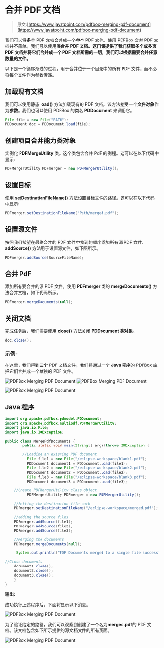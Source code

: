 # 合并 PDF 文档

> 原文:[https://www.javatpoint.com/pdfbox-merging-pdf-document](https://www.javatpoint.com/pdfbox-merging-pdf-document)

我们可以将**多个** PDF 文档合并成一个**单个** PDF 文件。使用 PDFBox 合并 PDF 文档并不简单。我们可以使用**类合并 PDF 文档。这门课提供了我们获取多个或多页 PDF 文档并将它们合并成一个 PDF 文档所需的一切。我们可以根据需要合并任意数量的文件。**

以下是一个循序渐进的过程，用于合并位于一个目录中的所有 PDF 文件，而不必将每个文件作为参数传递。

## 加载现有文档

我们可以使用静态 **load()** 方法加载现有的 PDF 文档。该方法接受一个**文件对象**作为**参数**。我们也可以使用 PDFBox 的类名 **PDDocument** 来调用它。

```java
File file = new File("PATH"); 
PDDocument doc = PDDocument.load(file); 

```

## 创建项目合并能力类对象

实例化 **PDFMergeUtility** 类。这个类包含合并 PdF 的例程。这可以在以下代码中显示:

```java
PDFMergerUtility PDFmerger = new PDFMergerUtility();

```

## 设置目标

使用 **setDestinationFileName()** 方法设置目标文件的路径。这可以在以下代码中显示:

```java
PDFmerger.setDestinationFileName("Path/merged.pdf");

```

## 设置源文件

按照我们希望在最终合并的 PDF 文件中找到的顺序添加所有源 PDF 文件。 **addSource()** 方法用于设置源文件，如下图所示。

```java
PDFmerger.addSource(SourceFileName);

```

## 合并 PdF

添加所有要合并的源 PDF 文件。使用 **PDFmerger** 类的 **mergeDocuments()** 方法合并文档，如下代码所示。

```java
PDFmerger.mergeDocuments(null);

```

## 关闭文档

完成任务后，我们需要使用 **close()** 方法关闭 **PDDocument 类对象**。

```java
doc.close();

```

### 示例-

在这里，我们得到**三个** PDF 文档文件，我们将通过一个 **Java 程序**的 PDFBox 库把它们合并成一个单独的 PDF 文件。

![PDFBox Merging PDF Document](img/261ccb37e7e52ebbb4b2a9289d74c995.png)
![PDFBox Merging PDF Document](img/172ce31096e7bb9ae83bbf1856a99259.png)

![PDFBox Merging PDF Document](img/68020e138640254c7ba08e993f154556.png)

## Java 程序

```java
import org.apache.pdfbox.pdmodel.PDDocument;
import org.apache.pdfbox.multipdf.PDFMergerUtility;
import java.io.File; 
import java.io.IOException; 

public class MergePdfDocuments {
		public static void main(String[] args)throws IOException {

		//Loading an existing PDF document
	      File file1 = new File("/eclipse-workspace/blank1.pdf");
	      PDDocument document1 = PDDocument.load(file1); 
	      File file2 = new File("/eclipse-workspace/blank2.pdf");
	      PDDocument document2 = PDDocument.load(file2);  
	      File file3 = new File("/eclipse-workspace/blank3.pdf");
	      PDDocument document3 = PDDocument.load(file3); 

	//Create PDFMergerUtility class object
	      PDFMergerUtility PDFmerger = new PDFMergerUtility();

	//Setting the destination file path
	PDFmerger.setDestinationFileName("/eclipse-workspace/merged.pdf");

	//adding the source files
	PDFmerger.addSource(file1);
	PDFmerger.addSource(file2);
	PDFmerger.addSource(file3);

	//Merging the documents
	PDFmerger.mergeDocuments(null);

	 System.out.println("PDF Documents merged to a single file successfully");

//Close documents
	document1.close();
	document2.close();
	document3.close();
	}
}

```

**输出:**

成功执行上述程序后，下面将显示以下消息。

![PDFBox Merging PDF Document](img/fc572d1a07d6a47aec99bf278eb775de.png)

为了验证给定的路径，我们可以观察到创建了一个名为**merged.pdf**的 PDF 文档。该文档包含如下所示提供的源文档文件的所有页面。

![PDFBox Merging PDF Document](img/f4bcac0cb981bbb88f2f7e759b878b29.png)